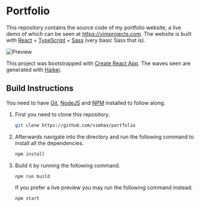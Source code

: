 # Portfolio

This repository contains the source code of my portfolio website, a live demo of which can be seen at https://vimprojects.com. The website is built with [React](https://reactjs.org/) + [TypeScript](https://www.typescriptlang.org/) + [Sass](https://sass-lang.com/) (very basic Sass that is).

![Preview](https://i.ibb.co/ZBL9bmn/Screenshot-20210926-192227.png)

This project was bootstrapped with [Create React App](https://github.com/facebook/create-react-app). The waves seen are generated with [Haikei](https://app.haikei.app/).

## Build Instructions

You need to have [Git](https://git-scm.com/), [NodeJS](https://nodejs.org/) and [NPM](https://www.npmjs.com/) installed to follow along.
1. First you need to clone this repository.
   ```sh
   git clone https://github.com/vimhax/portfolio
   ```

2. Afterwards navigate into the directory and run the following command to install all the dependencies.
   ```sh
   npm install
   ```

3. Build it by running the following command.
   ```sh
   npm run build
   ```
   If you prefer a live preview you may run the following command instead.
   ```sh
   npm start
   ```
